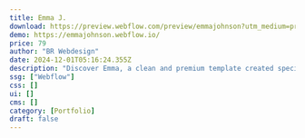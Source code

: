 ```yaml
---
title: Emma J.
download: https://preview.webflow.com/preview/emmajohnson?utm_medium=preview_link&utm_source=designer&utm_content=emmajohnson&preview=47e40fccfd4d1fab064f9e38f267426f&locale=en&workflow=preview
demo: https://emmajohnson.webflow.io/
price: 79
author: "BR Webdesign"
date: 2024-12-01T05:16:24.355Z
description: "Discover Emma, a clean and premium template created specifically for designers, freelancers, and creatives. The template provides a seamless platform to showcase your portfolio and attract potential customers."
ssg: ["Webflow"]
css: []
ui: []
cms: []
category: [Portfolio]
draft: false
---
```

